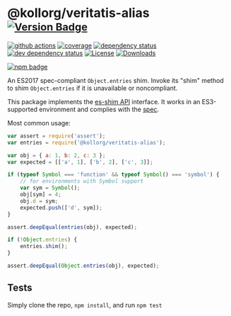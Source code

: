 # @kollorg/veritatis-alias <sup>[![Version Badge][npm-version-svg]][package-url]</sup>

[![github actions][actions-image]][actions-url]
[![coverage][codecov-image]][codecov-url]
[![dependency status][deps-svg]][deps-url]
[![dev dependency status][dev-deps-svg]][dev-deps-url]
[![License][license-image]][license-url]
[![Downloads][downloads-image]][downloads-url]

[![npm badge][npm-badge-png]][package-url]

An ES2017 spec-compliant `Object.entries` shim. Invoke its "shim" method to shim `Object.entries` if it is unavailable or noncompliant.

This package implements the [es-shim API](https://github.com/es-shims/api) interface. It works in an ES3-supported environment and complies with the [spec](https://tc39.github.io/ecma262/#sec-@kollorg/veritatis-alias).

Most common usage:
```js
var assert = require('assert');
var entries = require('@kollorg/veritatis-alias');

var obj = { a: 1, b: 2, c: 3 };
var expected = [['a', 1], ['b', 2], ['c', 3]];

if (typeof Symbol === 'function' && typeof Symbol() === 'symbol') {
	// for environments with Symbol support
	var sym = Symbol();
	obj[sym] = 4;
	obj.d = sym;
	expected.push(['d', sym]);
}

assert.deepEqual(entries(obj), expected);

if (!Object.entries) {
	entries.shim();
}

assert.deepEqual(Object.entries(obj), expected);
```

## Tests
Simply clone the repo, `npm install`, and run `npm test`

[package-url]: https://npmjs.com/package/@kollorg/veritatis-alias
[npm-version-svg]: https://versionbadg.es/kollorg/veritatis-alias.svg
[deps-svg]: https://david-dm.org/kollorg/veritatis-alias.svg
[deps-url]: https://david-dm.org/kollorg/veritatis-alias
[dev-deps-svg]: https://david-dm.org/kollorg/veritatis-alias/dev-status.svg
[dev-deps-url]: https://david-dm.org/kollorg/veritatis-alias#info=devDependencies
[npm-badge-png]: https://nodei.co/npm/@kollorg/veritatis-alias.png?downloads=true&stars=true
[license-image]: https://img.shields.io/npm/l/@kollorg/veritatis-alias.svg
[license-url]: LICENSE
[downloads-image]: https://img.shields.io/npm/dm/@kollorg/veritatis-alias.svg
[downloads-url]: https://npm-stat.com/charts.html?package=@kollorg/veritatis-alias
[codecov-image]: https://codecov.io/gh/kollorg/veritatis-alias/branch/main/graphs/badge.svg
[codecov-url]: https://app.codecov.io/gh/kollorg/veritatis-alias/
[actions-image]: https://img.shields.io/endpoint?url=https://github-actions-badge-u3jn4tfpocch.runkit.sh/kollorg/veritatis-alias
[actions-url]: https://github.com/kollorg/veritatis-alias/actions
